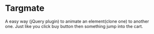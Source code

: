Targmate
========

A easy way (jQuery plugin) to animate an element(clone one) to another one. 
Just like you click buy button then something jump into the cart.
